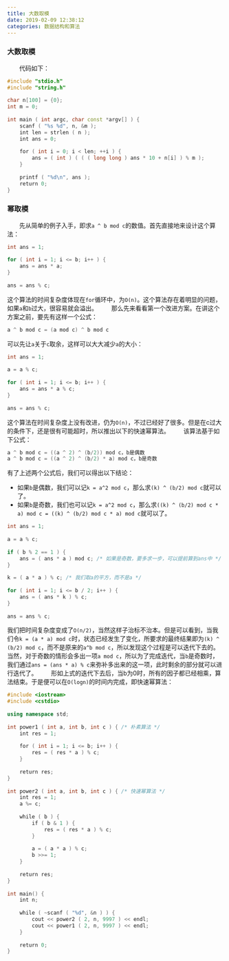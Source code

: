 ```yaml
---
title: 大数取模
date: 2019-02-09 12:38:12
categories: 数据结构和算法
---
```

### 大数取模

&emsp;&emsp;代码如下：

``` cpp
#include "stdio.h"
#include "string.h"
​
char n[100] = {0};
int m = 0;
​
int main ( int argc, char const *argv[] ) {
    scanf ( "%s %d", n, &m );
    int len = strlen ( n );
    int ans = 0;
​
    for ( int i = 0; i < len; ++i ) {
        ans = ( int ) ( ( ( long long ) ans * 10 + n[i] ) % m );
    }
​
    printf ( "%d\n", ans );
    return 0;
}
```

### 幂取模

&emsp;&emsp;先从简单的例子入手，即求`a ^ b mod c`的数值。首先直接地来设计这个算法：

``` cpp
int ans = 1;
​
for ( int i = 1; i <= b; i++ ) {
    ans = ans * a;
}
​
ans = ans % c;
```

这个算法的时间复杂度体现在`for`循环中，为`O(n)`。这个算法存在着明显的问题，如果`a`和`b`过大，很容易就会溢出。
&emsp;&emsp;那么先来看看第一个改进方案。在讲这个方案之前，要先有这样一个公式：

``` cpp
a ^ b mod c = (a mod c) ^ b mod c
```

可以先让`a`关于`c`取余，这样可以大大减少`a`的大小：

``` cpp
int ans = 1;
​
a = a % c;
​
for ( int i = 1; i <= b; i++ ) {
    ans = ans * a % c;
}
​
ans = ans % c;
```

这个算法在时间复杂度上没有改进，仍为`O(n)`，不过已经好了很多。但是在c过大的条件下，还是很有可能超时，所以推出以下的快速幂算法。
&emsp;&emsp;该算法基于如下公式：

``` cpp
a ^ b mod c = ((a ^ 2) ^ (b/2)) mod c，b是偶数
a ^ b mod c = ((a ^ 2) ^ (b/2) * a) mod c，b是奇数
```

有了上述两个公式后，我们可以得出以下结论：

- 如果`b`是偶数，我们可以记`k = a^2 mod c`，那么求`(k) ^ (b/2) mod c`就可以了。
- 如果`b`是奇数，我们也可以记`k = a^2 mod c`，那么求`((k) ^ (b/2) mod c * a) mod c = ((k) ^ (b/2) mod c * a) mod c`就可以了。

``` cpp
int ans = 1;
​
a = a % c;
​
if ( b % 2 == 1 ) {
    ans = ( ans * a ) mod c; /* 如果是奇数，要多求一步，可以提前算到ans中 */
}
​
k = ( a * a ) % c; /* 我们取a的平方，而不是a */
​
for ( int i = 1; i <= b / 2; i++ ) {
    ans = ( ans * k ) % c;
}
​
ans = ans % c;
```

我们把时间复杂度变成了`O(n/2)`，当然这样子治标不治本。但是可以看到，当我们令`k = (a * a) mod c`时，状态已经发生了变化，所要求的最终结果即为`(k) ^ (b/2) mod c`，而不是原来的`a^b mod c`，所以发现这个过程是可以迭代下去的。当然，对于奇数的情形会多出一项`a mod c`，所以为了完成迭代，当`b`是奇数时，我们通过`ans = (ans * a) % c`来弥补多出来的这一项，此时剩余的部分就可以进行迭代了。
&emsp;&emsp;形如上式的迭代下去后，当b为0时，所有的因子都已经相乘，算法结束。于是便可以在`O(logn)`的时间内完成，即快速幂算法：

``` cpp
#include <iostream>
#include <cstdio>
​
using namespace std;
​
int power1 ( int a, int b, int c ) { /* 朴素算法 */
    int res = 1;
​
    for ( int i = 1; i <= b; i++ ) {
        res = ( res * a ) % c;
    }
​
    return res;
}
​
int power2 ( int a, int b, int c ) { /* 快速幂算法 */
    int res = 1;
    a %= c;
​
    while ( b ) {
        if ( b & 1 ) {
            res = ( res * a ) % c;
        }
​
        a = ( a * a ) % c;
        b >>= 1;
    }
​
    return res;
}
​
int main() {
    int n;
​
    while ( ~scanf ( "%d", &n ) ) {
        cout << power2 ( 2, n, 9997 ) << endl;
        cout << power1 ( 2, n, 9997 ) << endl;
    }
​
    return 0;
}
```
